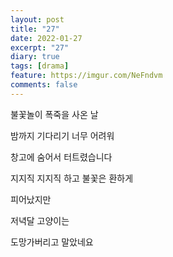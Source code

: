 ```yaml
---
layout: post
title: "27"
date: 2022-01-27
excerpt: "27"
diary: true
tags: [drama]
feature: https://imgur.com/NeFndvm
comments: false
---
```


불꽃놀이 폭죽을 사온 날

밤까지 기다리기 너무 어려워

창고에 숨어서 터트렸습니다

지지직 지지직 하고 불꽃은 환하게

피어났지만

저녁달 고양이는

도망가버리고 말았네요


